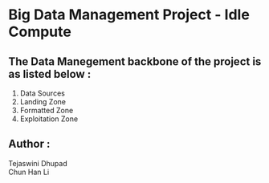 # Big Data Management Project - Idle Compute

## The Data Manegement backbone of the project is as listed below : 
1. Data Sources <br/>
2. Landing Zone <br/>
3. Formatted Zone <br/>
4. Exploitation Zone <br/>


## Author :
Tejaswini Dhupad <br/>
Chun Han Li

